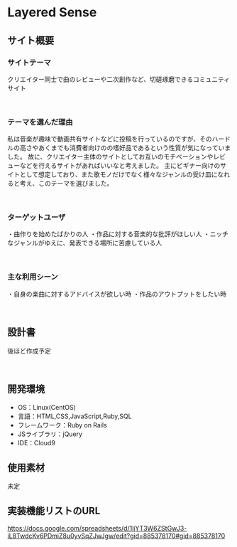 # Layered Sense

## サイト概要
### サイトテーマ
クリエイター同士で曲のレビューや二次創作など、切磋琢磨できるコミュニティサイト

​
### テーマを選んだ理由
私は音楽が趣味で動画共有サイトなどに投稿を行っているのですが、そのハードルの高さやあくまでも消費者向けのの嗜好品であるという性質が気になっていました。
故に、クリエイター主体のサイトとしてお互いのモチベーションやレビューなどを行えるサイトがあればいいなと考えました。
主にビギナー向けのサイトとして想定しており、また歌モノだけでなく様々なジャンルの受け皿になれると考え、このテーマを選びました。

​
### ターゲットユーザ
・曲作りを始めたばかりの人
・作品に対する音楽的な批評がほしい人
・ニッチなジャンルがゆえに、発表できる場所に苦慮している人

​
### 主な利用シーン
・自身の楽曲に対するアドバイスが欲しい時
・作品のアウトプットをしたい時

​
## 設計書
後ほど作成予定

​
## 開発環境
- OS：Linux(CentOS)
- 言語：HTML,CSS,JavaScript,Ruby,SQL
- フレームワーク：Ruby on Rails
- JSライブラリ：jQuery
- IDE：Cloud9
​
## 使用素材
未定
<!-- - 外部サービスの画像素材・音声素材を使用した場合は、必ずサービス名とURLを明記してください。 -->
<!-- - アプリケーションの実装に使用したgem/bootstrapのリファレンスなどの記載は不要です。 -->
<!-- - 使用しない場合は、使用素材の項目をREADMEから削除してください。 -->
<!-- - 架空の団体・題材を前提にポートフォリオを制作する場合、下記のテンプレートを当項目内に記載しましょう。 -->
<!-- 【テンプレート】 -->
<!-- 著作権を考慮し、架空のデータを扱う予定です。 -->
<!-- なお今後、実在するデータを利用する際には、事前に著作権保持者と契約を結んだ上で利用します。 -->

## 実装機能リストのURL
https://docs.google.com/spreadsheets/d/1ljYT3W6ZStGwJ3-iL8TwdcKv6PDmiZ8u0yvSqZJwJgw/edit?gid=885378170#gid=885378170